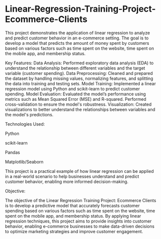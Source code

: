 # Linear-Regression-Training-Project-Ecommerce-Clients

This project demonstrates the application of linear regression to analyze and predict customer behavior in an e-commerce setting. The goal is to develop a model that predicts the amount of money spent by customers based on various factors such as time spent on the website, time spent on the mobile app, and membership status.

Key Features:
Data Analysis: Performed exploratory data analysis (EDA) to understand the relationship between different variables and the target variable (customer spending).
Data Preprocessing: Cleaned and prepared the dataset by handling missing values, normalizing features, and splitting the data into training and testing sets.
Model Training: Implemented a linear regression model using Python and scikit-learn to predict customer spending.
Model Evaluation: Evaluated the model’s performance using metrics such as Mean Squared Error (MSE) and R-squared. Performed cross-validation to ensure the model's robustness.
Visualization: Created visualizations to better understand the relationships between variables and the model's predictions.


Technologies Used:

Python

scikit-learn

Pandas

Matplotlib/Seaborn

This project is a practical example of how linear regression can be applied in a real-world scenario to help businesses understand and predict customer behavior, enabling more informed decision-making.

Objective:

The objective of the Linear Regression Training Project: Ecommerce Clients is to develop a predictive model that accurately forecasts customer spending based on various factors such as time spent on the website, time spent on the mobile app, and membership status. By applying linear regression techniques, this project aims to provide insights into customer behavior, enabling e-commerce businesses to make data-driven decisions to optimize marketing strategies and improve customer engagement.
